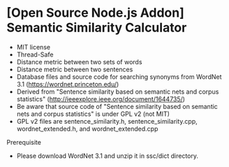 # [Open Source Node.js Addon] Semantic Similarity Calculator

* MIT license
* Thread-Safe
* Distance metric between two sets of words
* Distance metric between two sentences
* Database files and source code for searching synonyms from WordNet 3.1 (https://wordnet.princeton.edu/)
* Derived from "Sentence similarity based on semantic nets and corpus statistics" (http://ieeexplore.ieee.org/document/1644735/)
* Be aware that source code of "Sentence similarity based on semantic nets and corpus statistics" is under GPL v2 (not MIT)
* GPL v2 files are sentence_similarity.h, sentence_similarity.cpp, wordnet_extended.h, and wordnet_extended.cpp

Prerequisite
* Please download WordNet 3.1 and unzip it in ssc/dict directory.